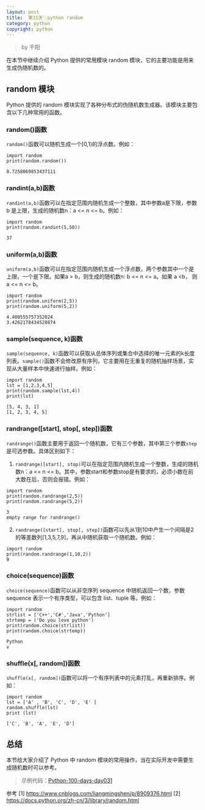 ```yaml
---
layout: post
title:  第31天：python random
category: python
copyright: python
---
```


>  by 千阳


在本节中继续介绍 Python 提供的常用模块 random 模块，它的主要功能是用来生成伪随机数的。
<!--more-->

## random 模块

Python 提供的 random 模块实现了各种分布式的伪随机数生成器。该模块主要包含以下几种常用的函数。

### random()函数

`random()`函数可以随机生成一个[0,1)的浮点数。例如：

```
import random
print(random.random())

0.7258069853437111
```

### randint(a,b)函数

`randint(a,b)`函数可以在指定范围内随机生成一个整数，其中参数a是下限，参数 b 是上限，生成的随机数n：a <= n <= b。例如：

```
import random  
print(random.randint(5,50)) 

37
```

### uniform(a,b)函数

`uniform(a,b)`函数可以在指定范围内随机生成一个浮点数，两个参数其中一个是上限，一个是下限。如果a > b，则生成的随机数n: b <= n <= a。如果 a <b， 则 a <= n <= b。

```
import random
print(random.uniform(2,5))
print(random.uniform(5,2))

4.400555757352024
3.4262178434528874
```

### sample(sequence, k)函数

`sample(sequence, k)`函数可以获取从总体序列或集合中选择的唯一元素的k长度列表。`sample()`函数不会修改原有序列，它主要用在无重复的随机抽样场景，实现从大量样本中快速进行抽样。例如：

```
import random   
lst = [1,2,3,4,5]  
print(random.sample(lst,4))  
print(lst) 

[5, 4, 3, 1]
[1, 2, 3, 4, 5]
```

### randrange([start], stop[, step])函数

 `randrange()`函数主要用于返回一个随机数，它有三个参数，其中第三个参数`step`是可选参数。具体区别如下：

1. `randrange([start], stop)`可以在指定范围内随机生成一个整数，生成的随机数n：a <= n <= b。其中，参数start和参数stop是有要求的，必须小数在前大数在后，否则会报错。例如：

```
import random
print(random.randrange(2,5))
print(random.randrange(5,2))

3
empty range for randrange()
```

2. `randrange([start], stop[, step])`函数可以先从1到10中产生一个间隔是2的等差数列[1,3,5,7,9]，再从中随机获取一个随机数。例如：

```
import random
print(random.randrange(1,10,2))
9
```

### choice(sequence)函数

`choice(sequence)`函数可以从非空序列 sequence 中随机返回一个数，参数 sequence 表示一个有序类型，可以包含 list、tuple 等。例如：

```
import random  
strlist = ['C++','C#','Java','Python']  
strtemp = ('Do you love python')  
print(random.choice(strlist))
print(random.choice(strtemp))  

Python
v
```

### shuffle(x[, random])函数

`shuffle(x[, random])`函数可以将一个有序列表中的元素打乱，再重新排序。例如：

```
import random
lst = ['A' , 'B', 'C', 'D', 'E' ]
random.shuffle(lst)  
print (lst)  

['C', 'B', 'A', 'E', 'D']
```

## 总结

本节给大家介绍了 Python 中 random 模块的常用操作，当在实际开发中需要生成随机数时可以参考。

> 示例代码：[Python-100-days-day031](https://github.com/JustDoPython/python-100-day/tree/master/day-031)

参考
[1] https://www.cnblogs.com/liangmingshen/p/8909376.html
[2] https://docs.python.org/zh-cn/3/library/random.html